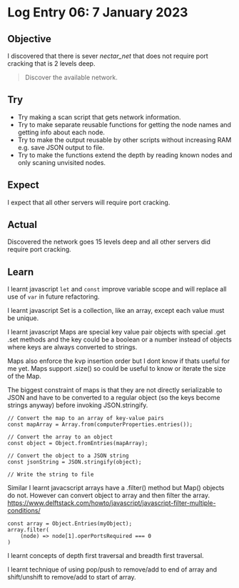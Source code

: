 # Log Entry 06: 7 January 2023

## Objective

I discovered that there is sever _nectar_net_ that does not require port cracking that is 2 levels deep.

> Discover the available network.

## Try

- Try making a scan script that gets network information.
- Try to make separate reusable functions for getting the node names and getting info about each node.
- Try to make the output reusable by other scripts without increasing RAM e.g. save JSON output to file.
- Try to make the functions extend the depth by reading known nodes and only scaning unvisited nodes.

## Expect

I expect that all other servers will require port cracking.

## Actual

Discovered the network goes 15 levels deep and all other servers did require port cracking.

## Learn

I learnt javascript `let` and `const` improve variable scope and will replace all use of `var` in future refactoring.

I learnt javascript Set is a collection, like an array, except each value must be unique.

I learnt javascript Maps are special key value pair objects with special .get .set methods and the key could be a boolean or a number instead of objects where keys are always converted to strings.

Maps also enforce the kvp insertion order but I dont know if thats useful for me yet. Maps support .size() so could be useful to know or iterate the size of the Map.

The biggest constraint of maps is that they are not directly serializable to JSON and have to be converted to a regular object (so the keys become strings anyway) before invoking JSON.stringify. 

```
// Convert the map to an array of key-value pairs
const mapArray = Array.from(computerProperties.entries());

// Convert the array to an object
const object = Object.fromEntries(mapArray);

// Convert the object to a JSON string
const jsonString = JSON.stringify(object);

// Write the string to file
```

Similar I learnt javacscript arrays have a .filter() method but Map() objects do not. However can convert object to array and then filter the array.
https://www.delftstack.com/howto/javascript/javascript-filter-multiple-conditions/

```
const array = Object.Entries(myObject);
array.filter( 
    (node) => node[1].operPortsRequired === 0
)
```

I learnt concepts of depth first traversal and breadth first traversal.

I learnt technique of using pop/push to remove/add to end of array and shift/unshift to remove/add to start of array.
